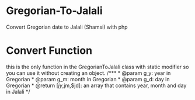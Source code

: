 # Gregorian-To-Jalali
Convert Gregorian date to Jalali (Shamsi) with php

# Convert Function

this is the only function in the GregorianToJalali class with static modifier so you can use it without creating an object.
    /***
    * @param g_y: year in Gregorian
    * @param g_m: month in Gregorian
    * @param g_d: day in Gregorian
    * @return [$jy,$jm,$jd]: an array that contains year, month and day in Jalali
    */

